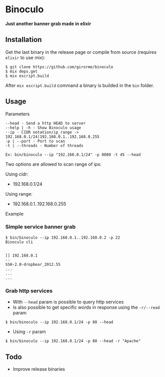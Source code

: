# Binoculo

**Just another banner grab made in elixir**

## Installation

Get the last binary in the release page or compile from source (requires `elixir` to use mix):

```
$ git clone https://github.com/girorme/binoculo
$ mix deps.get
$ mix escript.build
```

After `mix escript.build` command a binary is builded in the `bin` folder.

## Usage

Parameters
```
--head - Send a http HEAD to server
--help | -h - Show Binoculo usage
--ip - CIDR notation/ip_range -> 192.168.0.1/24|192.168.0.1..192.168.0.255
-p | --port - Port to scan
-t | --threads - Number of threads

Ex: bin/binoculo --ip "192.168.0.1/24" -p 8080 -t 45 --head
```

Two options are allowed to scan range of ips:

Using cidr:
- 192.168.0.1/24

Using range:
- 192.168.0.1..192.168.0.255

Example

### Simple service banner grab

```
$ bin/binoculo --ip 192.168.0.1..192.168.0.2 -p 22
Binoculo cli


[] 192.168.0.1
--
SSH-2.0-dropbear_2012.55
...
...
...
```

### Grab http services

- With `--head` param is possible to query http services
- Is also possible to get specific words in response using the  `-r/--read` param

```
$ bin/binoculo --ip 192.168.0.1/24 -p 80 --head
```
- Using `-r` param

```
$ bin/binoculo --ip 192.168.0.1/24 -p 80 --head -r "Apache"
```

## Todo
- Improve release binaries
